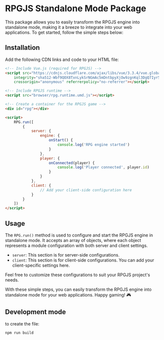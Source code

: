 # RPGJS Standalone Mode Package

This package allows you to easily transform the RPGJS engine into standalone mode, making it a breeze to integrate into your web applications. To get started, follow the simple steps below:

## Installation

Add the following CDN links and code to your HTML file:

```html
<!-- Include Vue.js (required for RPGJS) -->
<script src="https://cdnjs.cloudflare.com/ajax/libs/vue/3.3.4/vue.global.min.js"
    integrity="sha512-Wbf9QOX8TxnLykSrNGmAc5mDntbpyXjOw9zgnKql3DgQ7Iyr5TCSPWpvpwDuo+jikYoSNMD9tRRH854VfPpL9A=="
    crossorigin="anonymous" referrerpolicy="no-referrer"></script>

<!-- Include RPGJS runtime -->
<script src="browser/rpg.runtime.umd.js"></script>

<!-- Create a container for the RPGJS game -->
<div id="rpg"></div>

<script>
    RPG.run([
        {
            server: {
                engine: {
                    onStart() {
                        console.log('RPG engine started')
                    }
                },
                player: {
                    onConnected(player) {
                        console.log('Player connected', player.id)
                    }
                }
            },
            client: {
                // Add your client-side configuration here
            }
        }
    ])
</script>
```

## Usage

The `RPG.run()` method is used to configure and start the RPGJS engine in standalone mode. It accepts an array of objects, where each object represents a module configuration with both server and client settings.

- `server`: This section is for server-side configurations.
- `client`: This section is for client-side configurations. You can add your client-specific settings here.

Feel free to customize these configurations to suit your RPGJS project's needs.

With these simple steps, you can easily transform the RPGJS engine into standalone mode for your web applications. Happy gaming! 🎮

## Development mode

to create the file:

```bash
npm run build
```